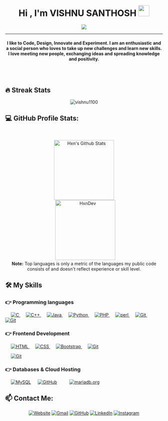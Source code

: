 
<h1 align="center">Hi , I'm VISHNU SANTHOSH <img src="https://media.giphy.com/media/hvRJCLFzcasrR4ia7z/giphy.gif" width="35"></h1>
<p align="center">
  <a href="https://github.com/DenverCoder1/readme-typing-svg"><img src="https://readme-typing-svg.herokuapp.com?lines=web+designer;Software+Developer;Deep+Learner;%20|%20AI%20|%20TECH%20Enthusiast;GAMER;Always%20learning%20new%20things&center=true&width=500&height=50"></a>
</p>

<hr/>
<h4 align="center"> I like to Code, Design, Innovate and Experiment. I am an enthusiastic and a social person who loves to take up new challenges and learn new skills. I love meeting new people, exchanging ideas and spreading knowledge and positivity.</h4>
<br>
<p align="center"> <img src="https://komarev.com/ghpvc/?username=vishnu1100&label=Profile%20views&color=0e75b6&style=plastic" alt="" /> </p>

## 🔥 Streak Stats
<p align="center"><img src="https://github-readme-streak-stats.herokuapp.com/?user=vishnu1100&theme=algolia" alt="vishnu1100"  /></p>

## 💻 GitHub Profile Stats:

  <br/>
  <p align="center">
	<a href="https://github.com/vishnu1100/github-readme-stats"><img alt="Hxn's Github Stats" src="https://github-readme-stats.vercel.app/api?username=vishnu1100&show_icons=true&count_private=true&theme=algolia" height="192px"/></a>
<br/>
  &nbsp;
	  <img src="https://github-readme-stats.vercel.app/api/top-langs?username=HxnDev&show_icons=true&locale=en&layout=compact&theme=algolia" alt="HxnDev" height="192px"/>
  <br/>
  <b>Note:</b> Top languages is only a metric of the languages my public code consists of and doesn't reflect experience or skill level.
  </p>

## 🛠️ My Skills

### 👉 Programming languages

<p align="left"> 
  &emsp; 
  <a href="https://www.cprogramming.com/" target="_blank"> 
    <img alt="C" src="https://img.shields.io/badge/C%20-%232370ED.svg?logo=c&logoColor=white">
  </a> 
  &emsp;
  <a href="https://www.w3schools.com/cpp/" target="_blank"> 
    <img alt="C++" src="https://img.shields.io/badge/C++%20-%2300599C.svg?logo=c%2B%2B&logoColor=white">
  </a> 
  &emsp;
  <a href="https://www.java.com" target="_blank"> 
    <img alt="Java" src="https://img.shields.io/badge/Java-%23007396.svg?logo=java&logoColor=white">
  </a>
  &emsp;
   <a href="https://www.python.org" target="_blank">
    <img alt="Python" src="https://img.shields.io/badge/Python%20-%2314354C.svg?logo=python&logoColor=white">
  </a>
  &emsp;
  <a href="https://www.php.net/">
    <img alt="PHP" src="https://img.shields.io/badge/PHP-%23777BB4.svg?logo=php&logoColor=white"/>
  </a>
	&emsp;
  <a href="https://www.perl.org/">
    <img alt="perl" src="https://img.shields.io/badge/Perl-%23E34F26.svg?style=flat&logo=mariadb&logoColor=blue"/>
  </a>
  &emsp;
  <a href="https://www.git-scm.com/">
    <img alt="Git" src="https://img.shields.io/badge/git-%23563D7C.svg?style=flat&logo=git&logoColor=yellow"/>
  </a>
  &emsp;
  <a href="https://www.javascript.com/">
    <img alt="Git" src="https://img.shields.io/badge/javascript-%23563D7y.svg?style=flat&logo=javascript&logoColor=red"/>
  </a>
  

### 👉 Frontend Development
<p align="left"> 
  &emsp; 
  <a href="https://www.w3.org/html/" target="_blank"> 
   <img alt="HTML" src="https://img.shields.io/badge/HTML5%20-%23E34F26.svg?logo=html5&logoColor=white">
  </a>   
  &emsp;
  <a href="https://www.w3schools.com/css/" target="_blank">
    <img alt="CSS" src="https://img.shields.io/badge/CSS%20-%231572B6.svg?logo=css3&logoColor=white">
  </a> 
   &emsp;
  <a href="https://getbootstrap.com" target="_blank"> 
    <img alt="Bootstrap" src="https://img.shields.io/badge/Bootstrap-%23563D7C.svg?style=flat&logo=bootstrap&logoColor=white"/>
  </a>
	&emsp;
  <a href="https://www.javascript.com/">
    <img alt="Git" src="https://img.shields.io/badge/javascript-%23563D7y.svg?style=flat&logo=javascript&logoColor=red"/>
  </a>

 &emsp;
  <a href="https://www.react.dev/">
    <img alt="Git" src="https://img.shields.io/badge/React-%23563D7b.svg?style=flat&logo=react&logoColor=blue"/>
  </a>
</p>

### 👉 Databases & Cloud Hosting
<p align="left">
  &emsp;
    <a href="https://www.mysql.com/"><img alt="MySQL" src="https://img.shields.io/badge/MySQL-%2300f.svg?style=flat&logo=mysql&logoColor=white"></a>
  &emsp;
    <a href="https://www.github.com"><img alt="GitHub" src="https://img.shields.io/badge/GitHub%20Pages-%23327FC7.svg?style=flat&logo=github&logoColor=white"></a>
  &emsp;
   &emsp;
  <a href="https://www.mariadb.org"><img alt="mariadb.org" src="https://img.shields.io/badge/Mariadb-%23563D7b.svg?style=flat&logo=mariadb&logoColor=blue"></a>
  

  
 </p>
 
 

## 📫 Contact Me: 
<p align="center">
  <a href=""><img src="https://img.icons8.com/bubbles/50/000000/web.png" alt="Website"/></a>
	<a href="mailto:vishnusanthoshvr@gmail.com"><img src="https://img.icons8.com/bubbles/50/000000/gmail.png" alt="Gmail"/></a>
	<a href="https://github.com/vishnu1100"><img src="https://img.icons8.com/bubbles/50/000000/github.png" alt="GitHub"/></a>
	<a href=""><img src="https://img.icons8.com/bubbles/50/000000/linkedin.png" alt="LinkedIn"/></a>
	<a href=""><img src="https://img.icons8.com/bubbles/50/000000/instagram.png" alt="Instagram"/></a>
	
</p>
